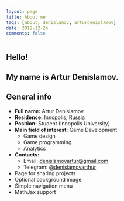 ```yaml
---
layout: page
title: About me
tags: [about, denislamov, arturdenislamov]
date: 2019-12-24
comments: false
---
```


## Hello! 
## My name is Artur Denislamov. 
## General info
* **Full name:** Artur Denislamov
* **Residence:** Innopolis, Russia
* **Position:** Student (Innopolis University)
* **Main field of interest:** Game Development
    * Game design
    * Game programming
    * Analytics
* **Contacts:**
    * Email: denislamovartur@gmail.com
    * Telegram: [@denislamovarthur](https://t.me/denislamovarthur)
* Page for sharing projects
* Optional background image
* Simple navigation menu
* MathJax support
